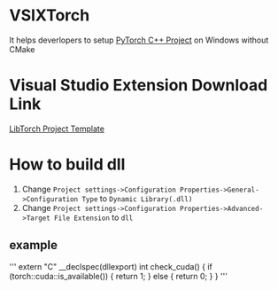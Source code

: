 # VSIXTorch
It helps deverlopers to setup [PyTorch C++ Project](https://pytorch.org/cppdocs/installing.html) on Windows without CMake

# Visual Studio Extension Download Link
[LibTorch Project Template](https://marketplace.visualstudio.com/items?itemName=YiZhang.LibTorch001)

# How to build dll
1. Change `Project settings->Configuration Properties->General->Configuration Type` to `Dynamic Library(.dll)`
2. Change `Project settings->Configuration Properties->Advanced->Target File Extension` to `dll`

## example
'''
extern "C" __declspec(dllexport) int check_cuda() 
{
    if (torch::cuda::is_available()) {
        return 1;
    }
    else
    {
        return 0;
    }
}
'''
